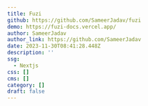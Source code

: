 ```yaml
---
title: Fuzi
github: https://github.com/SameerJadav/fuzi
demo: https://fuzi-docs.vercel.app/
author: SameerJadav
author_link: https://github.com/SameerJadav
date: 2023-11-30T08:41:28.448Z
description: ''
ssg:
  - Nextjs
css: []
cms: []
category: []
draft: false
---
```

